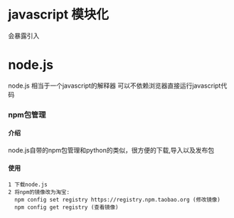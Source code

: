 # javascript 模块化
  会暴露引入

# node.js
 node.js 相当于一个javascript的解释器 可以不依赖浏览器直接运行javascript代码
 
### npm包管理
#### 介绍
   node.js自带的npm包管理和python的类似，很方便的下载,导入以及发布包
#### 使用
```
1 下载node.js
2 将npm的镜像改为淘宝:
  npm config set registry https://registry.npm.taobao.org (修改镜像)
  npm config get registry (查看镜像)
     
```
